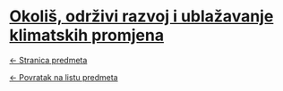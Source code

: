 # [Okoliš, održivi razvoj i ublažavanje klimatskih promjena](https://www.github.com/studosi-fer/OORIUKP)
[<- Stranica predmeta](https://www.fer.unizg.hr/predmet/oorukp)

[<- Povratak na listu predmeta](https://www.github.com/studosi/FER)
